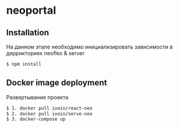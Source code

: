 # neoportal
## Installation
На данном этапе необходимо инициализировать зависимости в деррикториях neoflex & server

```bash
$ npm install
```
## Docker image deployment
Развертывание проекта

```bash
$ 1. docker pull ivoin/react-neo
$ 2. docker pull ivoin/serve-neo
$ 3. docker-compose up
```